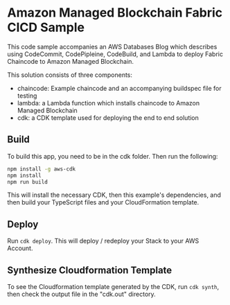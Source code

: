 # Amazon Managed Blockchain Fabric CICD Sample

This code sample accompanies an AWS Databases Blog which describes using CodeCommit, CodePipleine, CodeBuild, and Lambda to deploy Fabric Chaincode to Amazon Managed Blockchain. 

This solution consists of three components:
* chaincode: Example chaincode and an accompanying buildspec file for testing
* lambda: a Lambda function which installs chaincode to Amazon Managed Blockchain
* cdk: a CDK template used for deploying the end to end solution

## Build

To build this app, you need to be in the cdk folder. Then run the following:

```bash
npm install -g aws-cdk
npm install
npm run build
```

This will install the necessary CDK, then this example's dependencies, and then build your TypeScript files and your CloudFormation template.

## Deploy

Run `cdk deploy`. This will deploy / redeploy your Stack to your AWS Account.


## Synthesize Cloudformation Template

To see the Cloudformation template generated by the CDK, run `cdk synth`, then check the output file in the "cdk.out" directory.

